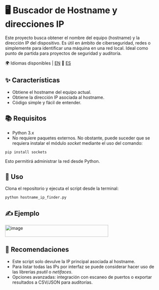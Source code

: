 # 🖥️ Buscador de Hostname y direcciones IP

Este proyecto busca obtener el nombre del equipo (hostname) y la dirección IP del dispositivo. 
Es útil en ámbito de ciberseguridad, redes o simplemente para identificar una máquina en una red local.
Ideal como punto de partida para proyectos de seguridad y auditoría.

🌍 Idiomas disponibles | [EN](README.md) 🔁 [ES](README.es.md)

## ✨ Características
- Obtiene el hostname del equipo actual.
- Obtiene la dirección IP asociada al hostname.
- Código simple y fácil de entender.

## 📚 Requisitos
- Python 3.x
- No requiere paquetes externos. No obstante, puede suceder que se requiera instalar el módulo *socket* mediante el uso del comando:
```bash
pip install sockets
```
Esto permitirá administrar la red desde Python.

## 🎯 Uso
Clona el repositorio y ejecuta el script desde la terminal:

```bash
python hostname_ip_finder.py
```

## ✍️ Ejemplo
<img width="337" height="39" alt="image" src="https://github.com/user-attachments/assets/f1c2b60f-ec62-4012-ac2e-f164073b1ba5" />

## 📌 Recomendaciones
- Este script solo devulve la IP principal asociada al hostname.
- Para listar todas las IPs por interfaz se puede considerar hacer uso de las librerías *psutil* o *netifaces*.
- Opciones avanzadas: integración con escaneo de puertos o exportar resultados a CSV/JSON para auditorías.
